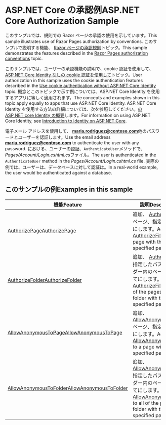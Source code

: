 # <a name="aspnet-core-authorization-sample"></a><span data-ttu-id="a7b55-101">ASP.NET Core の承認例</span><span class="sxs-lookup"><span data-stu-id="a7b55-101">ASP.NET Core Authorization Sample</span></span>

<span data-ttu-id="a7b55-102">このサンプルでは、規則での Razor ページの承認の使用を示しています。</span><span class="sxs-lookup"><span data-stu-id="a7b55-102">This sample illustrates use of Razor Pages authorization by conventions.</span></span> <span data-ttu-id="a7b55-103">このサンプルで説明する機能、 [Razor ページの承認規則](https://docs.microsoft.com/aspnet/core/security/authorization/razor-pages-authorization)トピック。</span><span class="sxs-lookup"><span data-stu-id="a7b55-103">This sample demonstrates the features described in the [Razor Pages authorization conventions](https://docs.microsoft.com/aspnet/core/security/authorization/razor-pages-authorization) topic.</span></span>

<span data-ttu-id="a7b55-104">このサンプルでは、ユーザーの承認機能の説明で、cookie 認証を使用して、 [ASP.NET Core Identity なしの cookie 認証を使用して](https://docs.microsoft.com/aspnet/core/security/authentication/cookie)トピック。</span><span class="sxs-lookup"><span data-stu-id="a7b55-104">User authorization in this sample uses the cookie authentication features described in the [Use cookie authentication without ASP.NET Core Identity](https://docs.microsoft.com/aspnet/core/security/authentication/cookie) topic.</span></span> <span data-ttu-id="a7b55-105">概念とこのトピックで示す例については、ASP.NET Core Identity を使用するアプリに等しく適用されます。</span><span class="sxs-lookup"><span data-stu-id="a7b55-105">The concepts and examples shown in this topic apply equally to apps that use ASP.NET Core Identity.</span></span> <span data-ttu-id="a7b55-106">ASP.NET Core Identity を使用する方法の詳細については、次を参照してください。[の ASP.NET core Identity の概要](https://docs.microsoft.com/aspnet/core/security/authentication/identity)します。</span><span class="sxs-lookup"><span data-stu-id="a7b55-106">For information on using ASP.NET Core Identity, see [Introduction to Identity on ASP.NET Core](https://docs.microsoft.com/aspnet/core/security/authentication/identity).</span></span>

<span data-ttu-id="a7b55-107">電子メール アドレスを使用して、 **maria.rodriguez@contoso.com**他のパスワードとユーザーを認証します。</span><span class="sxs-lookup"><span data-stu-id="a7b55-107">Use the email address **maria.rodriguez@contoso.com** to authenticate the user with any password.</span></span> <span data-ttu-id="a7b55-108">における、ユーザーの認証、`AuthenticateUser`メソッドで、 *Pages/Account/Login.cshtml.cs*ファイル。</span><span class="sxs-lookup"><span data-stu-id="a7b55-108">The user is authenticated in the `AuthenticateUser` method in the *Pages/Account/Login.cshtml.cs* file.</span></span> <span data-ttu-id="a7b55-109">実際の例では、ユーザーは、データベースに対して認証は。</span><span class="sxs-lookup"><span data-stu-id="a7b55-109">In a real-world example, the user would be authenticated against a database.</span></span>

## <a name="examples-in-this-sample"></a><span data-ttu-id="a7b55-110">このサンプルの例</span><span class="sxs-lookup"><span data-stu-id="a7b55-110">Examples in this sample</span></span>

| <span data-ttu-id="a7b55-111">機能</span><span class="sxs-lookup"><span data-stu-id="a7b55-111">Feature</span></span> | <span data-ttu-id="a7b55-112">説明</span><span class="sxs-lookup"><span data-stu-id="a7b55-112">Description</span></span> |
| --- | --- |
| [<span data-ttu-id="a7b55-113">AuthorizePage</span><span class="sxs-lookup"><span data-stu-id="a7b55-113">AuthorizePage</span></span>](https://docs.microsoft.com/dotnet/api/microsoft.extensions.dependencyinjection.pageconventioncollectionextensions.authorizepage) | <span data-ttu-id="a7b55-114">追加、 [AuthorizeFilter](https://docs.microsoft.com/dotnet/api/microsoft.aspnetcore.mvc.authorization.authorizefilter)ページ、指定したパスにします。</span><span class="sxs-lookup"><span data-stu-id="a7b55-114">Adds an [AuthorizeFilter](https://docs.microsoft.com/dotnet/api/microsoft.aspnetcore.mvc.authorization.authorizefilter) to the page with the specified path.</span></span> |
| [<span data-ttu-id="a7b55-115">AuthorizeFolder</span><span class="sxs-lookup"><span data-stu-id="a7b55-115">AuthorizeFolder</span></span>](https://docs.microsoft.com/dotnet/api/microsoft.extensions.dependencyinjection.pageconventioncollectionextensions.authorizefolder) | <span data-ttu-id="a7b55-116">追加、 [AuthorizeFilter](https://docs.microsoft.com/dotnet/api/microsoft.aspnetcore.mvc.authorization.authorizefilter)指定したパスのフォルダー内のページのすべてにします。</span><span class="sxs-lookup"><span data-stu-id="a7b55-116">Adds an [AuthorizeFilter](https://docs.microsoft.com/dotnet/api/microsoft.aspnetcore.mvc.authorization.authorizefilter) to all of the pages in a folder with the specified path.</span></span> |
| [<span data-ttu-id="a7b55-117">AllowAnonymousToPage</span><span class="sxs-lookup"><span data-stu-id="a7b55-117">AllowAnonymousToPage</span></span>](https://docs.microsoft.com/dotnet/api/microsoft.extensions.dependencyinjection.pageconventioncollectionextensions.allowanonymoustopage) | <span data-ttu-id="a7b55-118">追加、 [AllowAnonymousFilter](https://docs.microsoft.com/dotnet/api/microsoft.aspnetcore.mvc.authorization.allowanonymousfilter)ページ、指定したパスにします。</span><span class="sxs-lookup"><span data-stu-id="a7b55-118">Adds an [AllowAnonymousFilter](https://docs.microsoft.com/dotnet/api/microsoft.aspnetcore.mvc.authorization.allowanonymousfilter) to a page with the specified path.</span></span> |
| [<span data-ttu-id="a7b55-119">AllowAnonymousToFolder</span><span class="sxs-lookup"><span data-stu-id="a7b55-119">AllowAnonymousToFolder</span></span>](https://docs.microsoft.com/dotnet/api/microsoft.extensions.dependencyinjection.pageconventioncollectionextensions.allowanonymoustofolder) | <span data-ttu-id="a7b55-120">追加、 [AllowAnonymousFilter](https://docs.microsoft.com/dotnet/api/microsoft.aspnetcore.mvc.authorization.allowanonymousfilter)指定したパスのフォルダー内のページのすべてにします。</span><span class="sxs-lookup"><span data-stu-id="a7b55-120">Adds an [AllowAnonymousFilter](https://docs.microsoft.com/dotnet/api/microsoft.aspnetcore.mvc.authorization.allowanonymousfilter) to all of the pages in a folder with the specified path.</span></span> |
